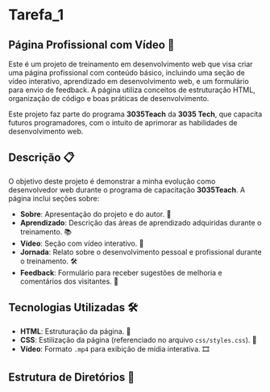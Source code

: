 # Tarefa_1

## Página Profissional com Vídeo 🎥

Este é um projeto de treinamento em desenvolvimento web que visa criar uma página profissional com conteúdo básico, incluindo uma seção de vídeo interativo, aprendizado em desenvolvimento web, e um formulário para envio de feedback. A página utiliza conceitos de estruturação HTML, organização de código e boas práticas de desenvolvimento. 

Este projeto faz parte do programa **3035Teach** da **3035 Tech**, que capacita futuros programadores, com o intuito de aprimorar as habilidades de desenvolvimento web.

## Descrição 📋

O objetivo deste projeto é demonstrar a minha evolução como desenvolvedor web durante o programa de capacitação **3035Teach**. A página inclui seções sobre:

- **Sobre**: Apresentação do projeto e do autor. 👤
- **Aprendizado**: Descrição das áreas de aprendizado adquiridas durante o treinamento. 📚
- **Vídeo**: Seção com vídeo interativo. 🎥
- **Jornada**: Relato sobre o desenvolvimento pessoal e profissional durante o treinamento. 🛠️
- **Feedback**: Formulário para receber sugestões de melhoria e comentários dos visitantes. 💬

## Tecnologias Utilizadas 🛠️

- **HTML**: Estruturação da página. 📑
- **CSS**: Estilização da página (referenciado no arquivo `css/styles.css`). 🎨
- **Vídeo**: Formato `.mp4` para exibição de mídia interativa. 🎞️

## Estrutura de Diretórios 📂

